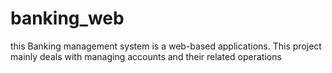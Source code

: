 # banking_web
this Banking management system is a web-based applications. This project  mainly deals with managing accounts and their related operations

